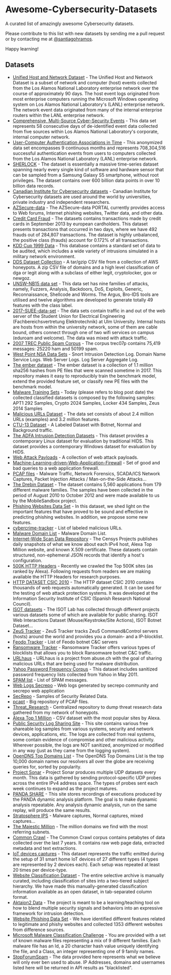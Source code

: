 # Awesome-Cybersecurity-Datasets 
A curated list of amazingly awesome Cybersecurity datasets. 

Please contribute to this list with new datasets by sending me a pull request or by contacting me at [@santiagohramos](https://twitter.com/santiagohramos?lang=es).

Happy learning!

## Datasets
* [Unified Host and Network Dataset](https://csr.lanl.gov/data/2017.html) - The Unified Host and Network Dataset is a subset of network and computer (host) events collected from the Los Alamos National Laboratory enterprise network over the course of approximately 90 days. The host event logs originated from most enterprise computers running the Microsoft Windows operating system on Los Alamos National Laboratory's (LANL) enterprise network. The network event data originated from many of the internal enterprise routers within the LANL enterprise network.
* [Comprehensive, Multi-Source Cyber-Security Events](https://csr.lanl.gov/data/cyber1/) - This data set represents 58 consecutive days of de-identified event data collected from five sources within Los Alamos National Laboratory's corporate, internal computer network.
* [User-Computer Authentication Associations in Time](https://csr.lanl.gov/data/auth/) - This anonymized data set encompasses 9 continuous months and represents 708,304,516 successful authentication events from users to computers collected from the Los Alamos National Laboratory (LANL) enterprise network.
* [SHERLOCK](http://bigdata.ise.bgu.ac.il/sherlock/index.html#/download) - The dataset is essentially a massive time-series dataset spanning nearly every single kind of software and hardware sensor that can be sampled from a Samsung Galaxy S5 smartphone, without root privileges. The dataset contains over 600 billion data points in over 10 billion data records.
* [Canadian Institute for Cybersecurity datasets](www.unb.ca/cic/datasets/index.html) - Canadian Institute for Cybersecurity datasets are used around the world by universities, private industry and independent researchers.
* [AZSecure-data](https://www.azsecure-data.org/get-data.html) - The AZSecure-data PORTAL currently provides access to Web forums, Internet phishing websites, Twitter data, and other data.
* [Credit Card Fraud](https://www.kaggle.com/samkirkiles/credit-card-fraud/data) - The datasets contains transactions made by credit cards in September 2013 by european cardholders. This dataset presents transactions that occurred in two days, where we have 492 frauds out of 284,807 transactions. The dataset is highly unbalanced, the positive class (frauds) account for 0.172% of all transactions.
* [KDD Cup 1999 Data](http://kdd.ics.uci.edu/databases/kddcup99/kddcup99.html) - This database contains a standard set of data to be audited, which includes a wide variety of intrusions simulated in a military network environment.
* [DDS Dataset Collection](http://datadrivensecurity.info/blog/pages/dds-dataset-collection.html) - A tar/gzip CSV file from a collection of AWS honeypots. A zip CSV file of domains and a high level classification of dga or legit along with a subclass of either legit, cryptolocker, gox or newgoz.
* [UNSW-NB15 data set](https://www.unsw.adfa.edu.au/unsw-canberra-cyber/cybersecurity/ADFA-NB15-Datasets/) - This data set has nine families of attacks, namely, Fuzzers, Analysis, Backdoors, DoS, Exploits, Generic, Reconnaissance, Shellcode and Worms. The Argus, Bro-IDS tools are utilised and twelve algorithms are developed to generate totally 49 features with the class label.
* [2017-SUEE-data-set](https://github.com/vs-uulm/2017-SUEE-data-set) - The data sets contain traffic in and out of the web server of the Student Union for Electrical Engineering (Fachbereichsvertretung Elektrotechnik) at Ulm University. Internal hosts are hosts from within the university network, some of them are cable bound, others connect through one of two wifi services on campus (eduroam and welcome). The data was mixed with attack traffic.
* [2007 TREC Public Spam Corpus](https://plg.uwaterloo.ca/~gvcormac/treccorpus07/about.html) - The corpus trec07p contains 75,419 messages: 25220 ham and 50199 spam.
* [West Point NSA Data Sets](https://www.westpoint.edu/crc/SitePages/DataSets.aspx) - Snort Intrusion Detection Log. Domain Name Service Logs. Web Server Logs. Log Server Aggregate Log.
* [The ember dataset](https://github.com/endgameinc/ember) - The ember dataset is a collection of 1.1 million sha256 hashes from PE files that were scanned sometime in 2017. This repository makes it easy to reproducibly train the benchmark model, extend the provided feature set, or classify new PE files with the benchmark model.
* [Malware Training Sets](https://marcoramilli.blogspot.com/2016/12/malware-training-sets-machine-learning.html) - Today (please refers to blog post date) the collected classified datasets is composed by the following samples: APT1 292 Samples, Crypto 2024 Samples, Locker 434 Samples, Zeus 2014 Samples
* [Malicious URLs Dataset](http://www.sysnet.ucsd.edu/projects/url/) - The data set consists of about 2.4 million URLs (examples) and 3.2 million features.
* [CTU-13 Dataset](https://www.stratosphereips.org/datasets-ctu13/) -  A Labeled Dataset with Botnet, Normal and Background traffic.
* [The ADFA Intrusion Detection Datasets](https://www.unsw.adfa.edu.au/unsw-canberra-cyber/cybersecurity/ADFA-IDS-Datasets/) - This dataset provides a contemporary Linux dataset for evaluation by traditional HIDS. This dataset provides a contemporary Windows dataset for evaluation by HIDS.
* [Web Attack Payloads](https://github.com/foospidy/payloads) - A collection of web attack payloads.
* [Machine-Learning-driven-Web-Application-Firewall](https://github.com/faizann24/Fwaf-Machine-Learning-driven-Web-Application-Firewall) - Set of good and bad queries to a web application firewall.
* [PCAP files](https://www.netresec.com/index.ashx?page=PcapFiles) - Malware Traffic, Network Forensics, SCADA/ICS Network Captures, Packet Injection Attacks / Man-on-the-Side Attacks...
* [The Drebin Dataset](https://www.sec.cs.tu-bs.de/~danarp/drebin/) - The dataset contains 5,560 applications from 179 different malware families. The samples have been collected in the period of August 2010 to October 2012 and were made available to us by the MobileSandbox project.
* [Phishing Websites Data Set](https://archive.ics.uci.edu/ml/datasets/phishing+websites#) - In this dataset, we shed light on the important features that have proved to be sound and effective in predicting phishing websites. In addition, we propose some new features.
* [cybercrime-tracker](cybercrime-tracker.net/about.php) - List of labeled malicious URLs.
* [Malware Domain List](http://www.malwaredomainlist.com/forums/index.php?topic=3270.0) - Malware Domain List.
* [Internet-Wide Scan Data Repository](https://scans.io/) - The Censys Projects publishes daily snapshots of what we know about each IPv4 host, Alexa Top Million website, and known X.509 certificate. These datasets contain structured, non-ephemeral JSON records that identify a host's configuration.
* [500K HTTP Headers](https://hackertarget.com/500k-http-headers/) - Recently we crawled the Top 500K sites (as ranked by Alexa). Following requests from readers we are making available the HTTP Headers for research purposes.
* [HTTP DATASET CSIC 2010](http://web.archive.org/web/20130924222653/http://iec.csic.es/dataset) - The HTTP dataset CSIC 2010 contains thousands of web requests automatically generated. It can be used for the testing of web attack protection systems. It was developed at the Information Security Institute of CSIC (Spanish Research National Council).
* [ISOT datasets](https://www.uvic.ca/engineering/ece/isot/datasets/index.php) - The ISOT Lab has collected through different projects various datasets some of which are available for public sharing. ISOT Web Interactions Dataset (Mouse/Keystroke/Site Actions), ISOT Botnet Dataset...
* [ZeuS Tracker](https://zeustracker.abuse.ch/) - ZeuS Tracker tracks ZeuS Command&Control servers (hosts) around the world and provides you a domain- and a IP-blocklist.
* [Feodo Tracker](https://feodotracker.abuse.ch/) - List of Feodo botnet C&C servers
* [Ransomware Tracker](https://ransomwaretracker.abuse.ch/blocklist/) - Ransomware Tracker offers various types of blocklists that allows you to block Ransomware botnet C&C traffic.
* [URLhaus](https://urlhaus.abuse.ch/api/) - URLhaus is a project from abuse.ch with the goal of sharing malicious URLs that are being used for malware distribution.
* [Yahoo Password Frequency Corpus](https://figshare.com/articles/Yahoo_Password_Frequency_Corpus/2057937) - This dataset includes sanitized password frequency lists collected from Yahoo in May 2011.
* [SPAM list](https://techhelplist.com/spam-list) - List of SPAM messages.
* [Web Logs Secrepo](http://www.secrepo.com/self.logs/) - Web logs generated by secrepo community and secrepo web application
* [SecRepo](http://www.secrepo.com/) - Samples of Security Related Data.
* [pcapt](www.pcapr.net) - Big repository of PCAP files.
* [Threat_Research](https://github.com/JonathanPhillips/Threat_Research) - Centralized repository to dump threat research data gathered from my network of honeypots.
* [Alexa Top 1 Million](http://s3.amazonaws.com/alexa-static/top-1m.csv.zip) - CSV dataset with the most popular sites by Alexa.
* [Public Security Log Sharing Site](http://log-sharing.dreamhosters.com/) - This site contains various free shareable log samples from various systems, security and network devices, applications, etc. The logs are collected from real systems, some contain evidence of compromise and other malicious activity. Wherever possible, the logs are NOT sanitized, anonymized or modified in any way (just as they came from the logging system).
* [OpenDNS Top Domains List](https://github.com/opendns/public-domain-lists) - The OpenDNS Top Domains List is the top 10,000 domain names our resolvers all over the globe are receiving queries for, sorted by popularity.
* [Project Sonar](https://github.com/rapid7/sonar/wiki/UDP) - Project Sonar produces multiple UDP datasets every month. This data is gathered by sending protocol-specific UDP probes across the entire IPv4 address space. The types of probes sent each week continues to expand as the project matures.
* [PANDA SHARE](http://www.rrshare.org/) - This site stores recordings of executions produced by the PANDA dynamic analysis platform. The goal is to make dyanamic analysis repeatable. Any analysis dynamic analysis, run on the same replay, will produce the same results.
* [Stratosphere IPS](https://www.stratosphereips.org/datasets-overview/) - Malware captures, Normal captures, mixed captures...
* [The Majestic Million](https://majestic.com/reports/majestic-million) - The million domains we find with the most referring subnets.
* [Common Crawl](http://commoncrawl.org/the-data/get-started/) - The Common Crawl corpus contains petabytes of data collected over the last 7 years. It contains raw web page data, extracted metadata and text extractions.
* [IoT devices captures](https://research.aalto.fi/en/datasets/iot-devices-captures(285a9b06-de31-4d8b-88e9-5bdba46cc161).html) - This dataset represents the traffic emitted during the setup of 31 smart home IoT devices of 27 different types (4 types are represented by 2 devices each). Each setup was repeated at least 20 times per device-type.
* [Website Classification Dataset](http://data.webarchive.org.uk/opendata/ukwa.ds.1/classification/) - The entire selective archive is manually curated, including classification of sites into a two-tiered subject hierarchy. We have made this manually-generated classification information available as an open dataset, in tab-separated column format.
* [Aktaion2 Data](https://github.com/jzadeh/aktaion2/tree/master/data) - The project is meant to be a learning/teaching tool on how to blend multiple security signals and behaviors into an expressive framework for intrusion detection.
* [Website Phishing Data Set](http://archive.ics.uci.edu/ml/datasets/Website+Phishing) - We have identified different features related to legitimate and phishy websites and collected 1353 different websites from difference sources.
* [Microsoft Malware Classification Challenge](https://www.kaggle.com/c/malware-classification/data) - You are provided with a set of known malware files representing a mix of 9 different families. Each malware file has an Id, a 20 character hash value uniquely identifying the file, and a Class, an integer representing one of 9 family names.
* [StopForumSpam](https://www.stopforumspam.com/downloads) - The data provided here represents what we believe will only ever ben used to abuse. IP Addresses, domains and usernames listed here will be returned in API results as "blacklisted".

